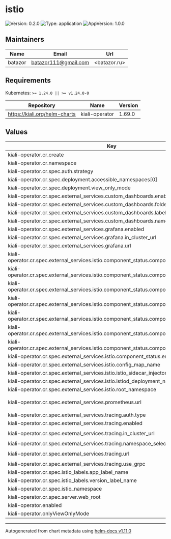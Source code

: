 # istio

![Version: 0.2.0](https://img.shields.io/badge/Version-0.2.0-informational?style=flat-square) ![Type: application](https://img.shields.io/badge/Type-application-informational?style=flat-square) ![AppVersion: 1.0.0](https://img.shields.io/badge/AppVersion-1.0.0-informational?style=flat-square)

## Maintainers

| Name | Email | Url |
| ---- | ------ | --- |
| batazor | <batazor111@gmail.com> | <batazor.ru> |

## Requirements

Kubernetes: `>= 1.24.0 || >= v1.24.0-0`

| Repository | Name | Version |
|------------|------|---------|
| https://kiali.org/helm-charts | kiali-operator | 1.69.0 |

## Values

| Key | Type | Default | Description |
|-----|------|---------|-------------|
| kiali-operator.cr.create | bool | `true` |  |
| kiali-operator.cr.namespace | string | `""` |  |
| kiali-operator.cr.spec.auth.strategy | string | `"anonymous"` |  |
| kiali-operator.cr.spec.deployment.accessible_namespaces[0] | string | `"**"` |  |
| kiali-operator.cr.spec.deployment.view_only_mode | bool | `true` |  |
| kiali-operator.cr.spec.external_services.custom_dashboards.enabled | bool | `true` |  |
| kiali-operator.cr.spec.external_services.custom_dashboards.folder | string | `"Kiali"` |  |
| kiali-operator.cr.spec.external_services.custom_dashboards.label_selector | string | `"app=grafana"` |  |
| kiali-operator.cr.spec.external_services.custom_dashboards.namespace | string | `"grafana"` |  |
| kiali-operator.cr.spec.external_services.grafana.enabled | bool | `false` |  |
| kiali-operator.cr.spec.external_services.grafana.in_cluster_url | string | `"http://grafana.grafana:80"` |  |
| kiali-operator.cr.spec.external_services.grafana.url | string | `"https://shortlink.best/grafana"` |  |
| kiali-operator.cr.spec.external_services.istio.component_status.components[0].app_label | string | `"istiod"` |  |
| kiali-operator.cr.spec.external_services.istio.component_status.components[0].is_core | bool | `true` |  |
| kiali-operator.cr.spec.external_services.istio.component_status.components[0].is_proxy | bool | `false` |  |
| kiali-operator.cr.spec.external_services.istio.component_status.components[1].app_label | string | `"istio-ingress"` |  |
| kiali-operator.cr.spec.external_services.istio.component_status.components[1].is_core | bool | `true` |  |
| kiali-operator.cr.spec.external_services.istio.component_status.components[1].is_proxy | bool | `true` |  |
| kiali-operator.cr.spec.external_services.istio.component_status.components[1].namespace | string | `"istio-ingress"` |  |
| kiali-operator.cr.spec.external_services.istio.component_status.enabled | bool | `true` |  |
| kiali-operator.cr.spec.external_services.istio.config_map_name | string | `"istio"` |  |
| kiali-operator.cr.spec.external_services.istio.istio_sidecar_injector_config_map_name | string | `"istio-sidecar-injector"` |  |
| kiali-operator.cr.spec.external_services.istio.istiod_deployment_name | string | `"istiod"` |  |
| kiali-operator.cr.spec.external_services.istio.root_namespace | string | `"istio-system"` |  |
| kiali-operator.cr.spec.external_services.prometheus.url | string | `"http://prometheus-prometheus.prometheus-operator:9090/prometheus"` |  |
| kiali-operator.cr.spec.external_services.tracing.auth.type | string | `"none"` |  |
| kiali-operator.cr.spec.external_services.tracing.enabled | bool | `true` |  |
| kiali-operator.cr.spec.external_services.tracing.in_cluster_url | string | `"http://grafana-tempo.grafana:16686"` |  |
| kiali-operator.cr.spec.external_services.tracing.namespace_selector | bool | `false` |  |
| kiali-operator.cr.spec.external_services.tracing.url | string | `"http://grafana-tempo.grafana:16686/"` |  |
| kiali-operator.cr.spec.external_services.tracing.use_grpc | bool | `false` |  |
| kiali-operator.cr.spec.istio_labels.app_label_name | string | `"app.kubernetes.io/name"` |  |
| kiali-operator.cr.spec.istio_labels.version_label_name | string | `"app.kubernetes.io/version"` |  |
| kiali-operator.cr.spec.istio_namespace | string | `"istio-system"` |  |
| kiali-operator.cr.spec.server.web_root | string | `"/kiali"` |  |
| kiali-operator.enabled | bool | `true` |  |
| kiali-operator.onlyViewOnlyMode | bool | `true` |  |

----------------------------------------------
Autogenerated from chart metadata using [helm-docs v1.11.0](https://github.com/norwoodj/helm-docs/releases/v1.11.0)
